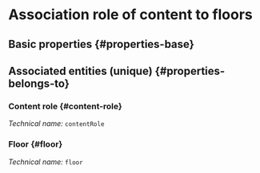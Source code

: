 # Association role of content to floors
<!--- THIS FILE IS GENERATED PLEASE DO NOT EDIT IT DIRECTLY --->



## Basic properties {#properties-base}



## Associated entities (unique) {#properties-belongs-to}

### Content role {#content-role}



*Technical name:* ```contentRole```

### Floor {#floor}



*Technical name:* ```floor```





